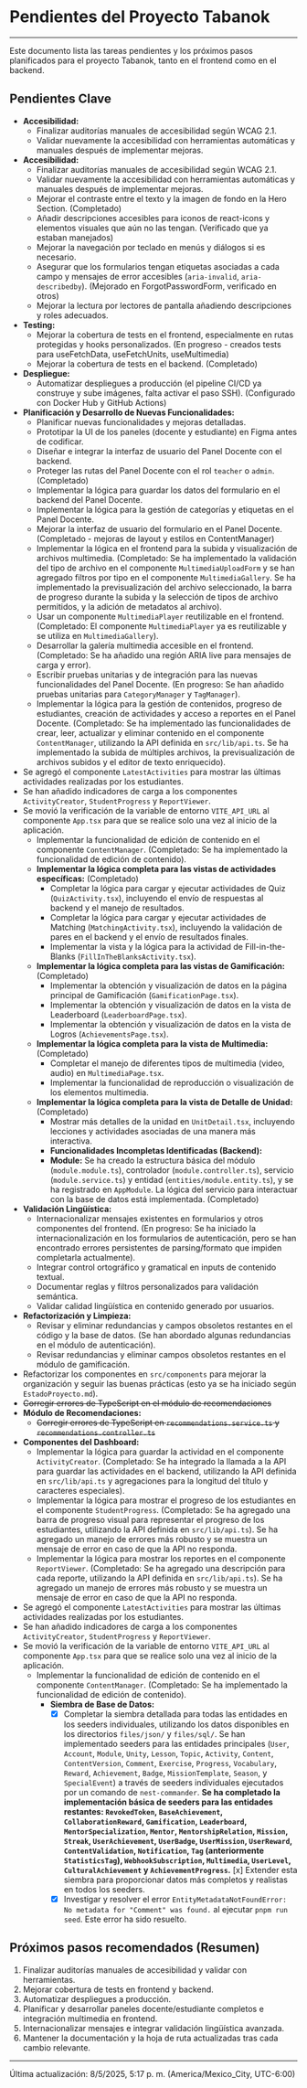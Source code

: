 # Pendientes del Proyecto Tabanok

---

Este documento lista las tareas pendientes y los próximos pasos planificados para el proyecto Tabanok, tanto en el frontend como en el backend.

## Pendientes Clave

- **Accesibilidad:**
  - Finalizar auditorías manuales de accesibilidad según WCAG 2.1.
  - Validar nuevamente la accesibilidad con herramientas automáticas y manuales después de implementar mejoras.
- **Accesibilidad:**
  - Finalizar auditorías manuales de accesibilidad según WCAG 2.1.
  - Validar nuevamente la accesibilidad con herramientas automáticas y manuales después de implementar mejoras.
  - Mejorar el contraste entre el texto y la imagen de fondo en la Hero Section. (Completado)
  - Añadir descripciones accesibles para iconos de react-icons y elementos visuales que aún no las tengan. (Verificado que ya estaban manejados)
  - Mejorar la navegación por teclado en menús y diálogos si es necesario.
  - Asegurar que los formularios tengan etiquetas asociadas a cada campo y mensajes de error accesibles (`aria-invalid`, `aria-describedby`). (Mejorado en ForgotPasswordForm, verificado en otros)
  - Mejorar la lectura por lectores de pantalla añadiendo descripciones y roles adecuados.
- **Testing:**
  - Mejorar la cobertura de tests en el frontend, especialmente en rutas protegidas y hooks personalizados. (En progreso - creados tests para useFetchData, useFetchUnits, useMultimedia)
  - Mejorar la cobertura de tests en el backend. (Completado)
- **Despliegue:**
  - Automatizar despliegues a producción (el pipeline CI/CD ya construye y sube imágenes, falta activar el paso SSH). (Configurado con Docker Hub y GitHub Actions)
- **Planificación y Desarrollo de Nuevas Funcionalidades:**
  - Planificar nuevas funcionalidades y mejoras detalladas.
  - Prototipar la UI de los paneles (docente y estudiante) en Figma antes de codificar.
  - Diseñar e integrar la interfaz de usuario del Panel Docente con el backend.
  - Proteger las rutas del Panel Docente con el rol `teacher` o `admin`. (Completado)
  - Implementar la lógica para guardar los datos del formulario en el backend del Panel Docente.
  - Implementar la lógica para la gestión de categorías y etiquetas en el Panel Docente.
  - Mejorar la interfaz de usuario del formulario en el Panel Docente. (Completado - mejoras de layout y estilos en ContentManager)
  - Implementar la lógica en el frontend para la subida y visualización de archivos multimedia. (Completado: Se ha implementado la validación del tipo de archivo en el componente `MultimediaUploadForm` y se han agregado filtros por tipo en el componente `MultimediaGallery`. Se ha implementado la previsualización del archivo seleccionado, la barra de progreso durante la subida y la selección de tipos de archivo permitidos, y la adición de metadatos al archivo).
  - Usar un componente `MultimediaPlayer` reutilizable en el frontend. (Completado: El componente `MultimediaPlayer` ya es reutilizable y se utiliza en `MultimediaGallery`).
  - Desarrollar la galería multimedia accesible en el frontend. (Completado: Se ha añadido una región ARIA live para mensajes de carga y error).
  - Escribir pruebas unitarias y de integración para las nuevas funcionalidades del Panel Docente. (En progreso: Se han añadido pruebas unitarias para `CategoryManager` y `TagManager`).
  - Implementar la lógica para la gestión de contenidos, progreso de estudiantes, creación de actividades y acceso a reportes en el Panel Docente. (Completado: Se ha implementado las funcionalidades de crear, leer, actualizar y eliminar contenido en el componente `ContentManager`, utilizando la API definida en `src/lib/api.ts`. Se ha implementado la subida de múltiples archivos, la previsualización de archivos subidos y el editor de texto enriquecido).
- Se agregó el componente `LatestActivities` para mostrar las últimas actividades realizadas por los estudiantes.
- Se han añadido indicadores de carga a los componentes `ActivityCreator`, `StudentProgress` y `ReportViewer`.
- Se movió la verificación de la variable de entorno `VITE_API_URL` al componente `App.tsx` para que se realice solo una vez al inicio de la aplicación.
  - Implementar la funcionalidad de edición de contenido en el componente `ContentManager`. (Completado: Se ha implementado la funcionalidad de edición de contenido).
  - **Implementar la lógica completa para las vistas de actividades específicas:** (Completado)
    - Completar la lógica para cargar y ejecutar actividades de Quiz (`QuizActivity.tsx`), incluyendo el envío de respuestas al backend y el manejo de resultados.
    - Completar la lógica para cargar y ejecutar actividades de Matching (`MatchingActivity.tsx`), incluyendo la validación de pares en el backend y el envío de resultados finales.
    - Implementar la vista y la lógica para la actividad de Fill-in-the-Blanks (`FillInTheBlanksActivity.tsx`).
  - **Implementar la lógica completa para las vistas de Gamificación:** (Completado)
    - Implementar la obtención y visualización de datos en la página principal de Gamificación (`GamificationPage.tsx`).
    - Implementar la obtención y visualización de datos en la vista de Leaderboard (`LeaderboardPage.tsx`).
    - Implementar la obtención y visualización de datos en la vista de Logros (`AchievementsPage.tsx`).
  - **Implementar la lógica completa para la vista de Multimedia:** (Completado)
    - Completar el manejo de diferentes tipos de multimedia (video, audio) en `MultimediaPage.tsx`.
    - Implementar la funcionalidad de reproducción o visualización de los elementos multimedia.
  - **Implementar la lógica completa para la vista de Detalle de Unidad:** (Completado)
    - Mostrar más detalles de la unidad en `UnitDetail.tsx`, incluyendo lecciones y actividades asociadas de una manera más interactiva.
    - **Funcionalidades Incompletas Identificadas (Backend):**
    - **Module:** Se ha creado la estructura básica del módulo (`module.module.ts`), controlador (`module.controller.ts`), servicio (`module.service.ts`) y entidad (`entities/module.entity.ts`), y se ha registrado en `AppModule`. La lógica del servicio para interactuar con la base de datos está implementada. (Completado)
- **Validación Lingüística:**
  - Internacionalizar mensajes existentes en formularios y otros componentes del frontend. (En progreso: Se ha iniciado la internacionalización en los formularios de autenticación, pero se han encontrado errores persistentes de parsing/formato que impiden completarla actualmente).
  - Integrar control ortográfico y gramatical en inputs de contenido textual.
  - Documentar reglas y filtros personalizados para validación semántica.
  - Validar calidad lingüística en contenido generado por usuarios.
- **Refactorización y Limpieza:**
  - Revisar y eliminar redundancias y campos obsoletos restantes en el código y la base de datos. (Se han abordado algunas redundancias en el módulo de autenticación).
  - Revisar redundancias y eliminar campos obsoletos restantes en el módulo de gamificación.
- Refactorizar los componentes en `src/components` para mejorar la organización y seguir las buenas prácticas (esto ya se ha iniciado según `EstadoProyecto.md`).
- ~~Corregir errores de TypeScript en el módulo de recomendaciones~~
- **Módulo de Recomendaciones:**
  - ~~Corregir errores de TypeScript en `recommendations.service.ts` y `recommendations.controller.ts`~~
- **Componentes del Dashboard:**
  - Implementar la lógica para guardar la actividad en el componente `ActivityCreator`. (Completado: Se ha integrado la llamada a la API para guardar las actividades en el backend, utilizando la API definida en `src/lib/api.ts` y agregaciones para la longitud del título y caracteres especiales).
  - Implementar la lógica para mostrar el progreso de los estudiantes en el componente `StudentProgress`. (Completado: Se ha agregado una barra de progreso visual para representar el progreso de los estudiantes, utilizando la API definida en `src/lib/api.ts`). Se ha agregado un manejo de errores más robusto y se muestra un mensaje de error en caso de que la API no responda.
  - Implementar la lógica para mostrar los reportes en el componente `ReportViewer`. (Completado: Se ha agregado una descripción para cada reporte, utilizando la API definida en `src/lib/api.ts`). Se ha agregado un manejo de errores más robusto y se muestra un mensaje de error en caso de que la API no responda.
- Se agregó el componente `LatestActivities` para mostrar las últimas actividades realizadas por los estudiantes.
- Se han añadido indicadores de carga a los componentes `ActivityCreator`, `StudentProgress` y `ReportViewer`.
- Se movió la verificación de la variable de entorno `VITE_API_URL` al componente `App.tsx` para que se realice solo una vez al inicio de la aplicación.
  - Implementar la funcionalidad de edición de contenido en el componente `ContentManager`. (Completado: Se ha implementado la funcionalidad de edición de contenido).
    - **Siembra de Base de Datos:**
      - [x] Completar la siembra detallada para todas las entidades en los seeders individuales, utilizando los datos disponibles en los directorios `files/json/` y `files/sql/`. Se han implementado seeders para las entidades principales (`User`, `Account`, `Module`, `Unity`, `Lesson`, `Topic`, `Activity`, `Content`, `ContentVersion`, `Comment`, `Exercise`, `Progress`, `Vocabulary`, `Reward`, `Achievement`, `Badge`, `MissionTemplate`, `Season`, y `SpecialEvent`) a través de seeders individuales ejecutados por un comando de `nest-commander`. **Se ha completado la implementación básica de seeders para las entidades restantes: `RevokedToken`, `BaseAchievement`, `CollaborationReward`, `Gamification`, `Leaderboard`, `MentorSpecialization`, `Mentor`, `MentorshipRelation`, `Mission`, `Streak`, `UserAchievement`, `UserBadge`, `UserMission`, `UserReward`, `ContentValidation`, `Notification`, `Tag` (anteriormente `StatisticsTag`), `WebhookSubscription`, `Multimedia`, `UserLevel`, `CulturalAchievement` y `AchievementProgress`.** [x] Extender esta siembra para proporcionar datos más completos y realistas en todos los seeders.
      - [x] Investigar y resolver el error `EntityMetadataNotFoundError: No metadata for "Comment" was found.` al ejecutar `pnpm run seed`. Este error ha sido resuelto.

## Próximos pasos recomendados (Resumen)

1.  Finalizar auditorías manuales de accesibilidad y validar con herramientas.
2.  Mejorar cobertura de tests en frontend y backend.
3.  Automatizar despliegues a producción.
4.  Planificar y desarrollar paneles docente/estudiante completos e integración multimedia en frontend.
5.  Internacionalizar mensajes e integrar validación lingüística avanzada.
6.  Mantener la documentación y la hoja de ruta actualizadas tras cada cambio relevante.

---

Última actualización: 8/5/2025, 5:17 p. m. (America/Mexico_City, UTC-6:00)
